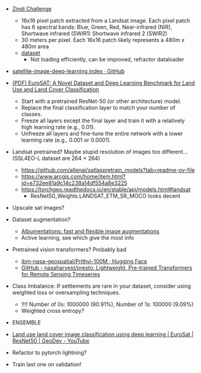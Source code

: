 - [Zindi Challenge](https://zindi.africa/competitions/inegi-gcim-human-settlement-detection-challenge)
  - 16x16 pixel patch extracted from a Landsat image. Each pixel patch has 6 spectral bands: Blue, Green, Red, Near-infrared (NIR), Shortwave infrared (SWIR1) Shortwave infrared 2 (SWIR2)
  - 30 meters per pixel. Each 16x16 patch likely represents a 480m x 480m area 
  - [dataset](https://drive.google.com/drive/folders/10KqkaOAGKKdYK6qrFce3chwW7sIeyDWS)
	- Not loading efficiently, can be improved, refractor dataloader

- [satellite-image-deep-learning index · GitHub](https://github.com/satellite-image-deep-learning)

- [(PDF) EuroSAT: A Novel Dataset and Deep Learning Benchmark for Land Use and Land Cover Classification](https://www.researchgate.net/publication/319463676_EuroSAT_A_Novel_Dataset_and_Deep_Learning_Benchmark_for_Land_Use_and_Land_Cover_Classification#pf9)
  - Start with a pretrained ResNet-50 (or other architecture) model. 
  - Replace the final classification layer to match your number of classes.
  - Freeze all layers except the final layer and train it with a relatively high learning rate (e.g., 0.01).
  - Unfreeze all layers and fine-tune the entire network with a lower learning rate (e.g., 0.001 or 0.0001).

- Landsat pretrained? Maybe stupid resolution of images too different... (SSL4EO-L dataset are 264 × 264)
  - https://github.com/allenai/satlaspretrain_models?tab=readme-ov-file
  - https://www.arcgis.com/home/item.html?id=e732ee81a9c14c238a14df554a8e3225
  - https://torchgeo.readthedocs.io/en/stable/api/models.html#landsat  
    - ResNet50_Weights.LANDSAT_ETM_SR_MOCO looks decent

- Upscale sat images?

- Dataset augmentation?
  - [Albumentations: fast and flexible image augmentations](https://albumentations.ai/)
  - Active learning, see which give the most info

- Pretrained vision transformers? Probably bad
  - [ibm-nasa-geospatial/Prithvi-100M · Hugging Face](https://huggingface.co/ibm-nasa-geospatial/Prithvi-100M)
  - [GitHub - nasaharvest/presto: Lightweight, Pre-trained Transformers for Remote Sensing Timeseries](https://github.com/nasaharvest/presto)

- Class Imbalance: If settlements are rare in your dataset, consider using weighted loss or oversampling techniques.
  - !!!! Number of 0s: 1000000 (90.91%), Number of 1s: 100000 (9.09%)
  - Weighted cross entropy?

- ENSEMBLE

- [Land use land cover image classification using deep learning | EuroSat | ResNet50 | GeoDev - YouTube](https://youtu.be/5BNHcLDeirs?t=691)

- Refactor to pytorch lightning?

- Train last one on validation!